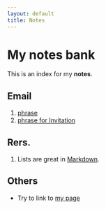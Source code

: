 ```yaml
---
layout: default
title: Notes
---
```


# My notes bank

This is an index for my **notes**. 

## Email
1. [phrase](email_phrasebank.md)
2. [phrase for Invitation](email_phrasebank_Invitations.md)

## Rers.
1. Lists are great in [Markdown](https://daringfireball.net/projects/markdown/).

## Others
* Try to link to [my page](https://waiwong.github.io/index.html)